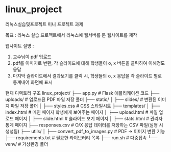 # linux_project
리눅스실습및프로젝트 미니 프로젝트 과제

목표 : 리눅스 실습 프로젝트에서 리눅스에 웹서버를 둔 웹사이트를 제작

웹사이트 설명 :

1. 교수님이 pdf 업로드
2. pdf를 이미지로 변환, 각 슬라이드에 대해 학생들이 o, x 버튼을 클릭하여 이해정도 응답
3. 마지막 슬라이드에서 결과보기를 클릭 시, 학생들의 o, x 응답을 각 슬라이드 별로 통계내어 화면에 표시


현재 디렉토리 구조
linux_project/
├── app.py                 # Flask 애플리케이션 코드
├── uploads/               # 업로드된 PDF 파일 저장 폴더
├── static/
│   ├── slides/            # 변환된 이미지 파일 저장 폴더
│   ├── styles.css         # CSS 스타일시트 
├── templates/
│   ├── index.html         # 메인 페이지 학생에게 보여주는 페이지
│   ├── upload.html        # 파일 업로드 페이지
│   ├── slide.html         # 슬라이드 보기 페이지
│   ├── stats.html         # 관리자 통계 페이지
├── responses.csv          # O/X 응답 데이터를 저장하는 CSV 파일(실행 시 생성됨)
├── utils/
│   ├── convert_pdf_to_images.py  # PDF → 이미지 변환 기능
├── requirements.txt       # 필요한 라이브러리 목록
├── run.sh                 # 다중접속
└── venv/                  # 가상환경 폴더
